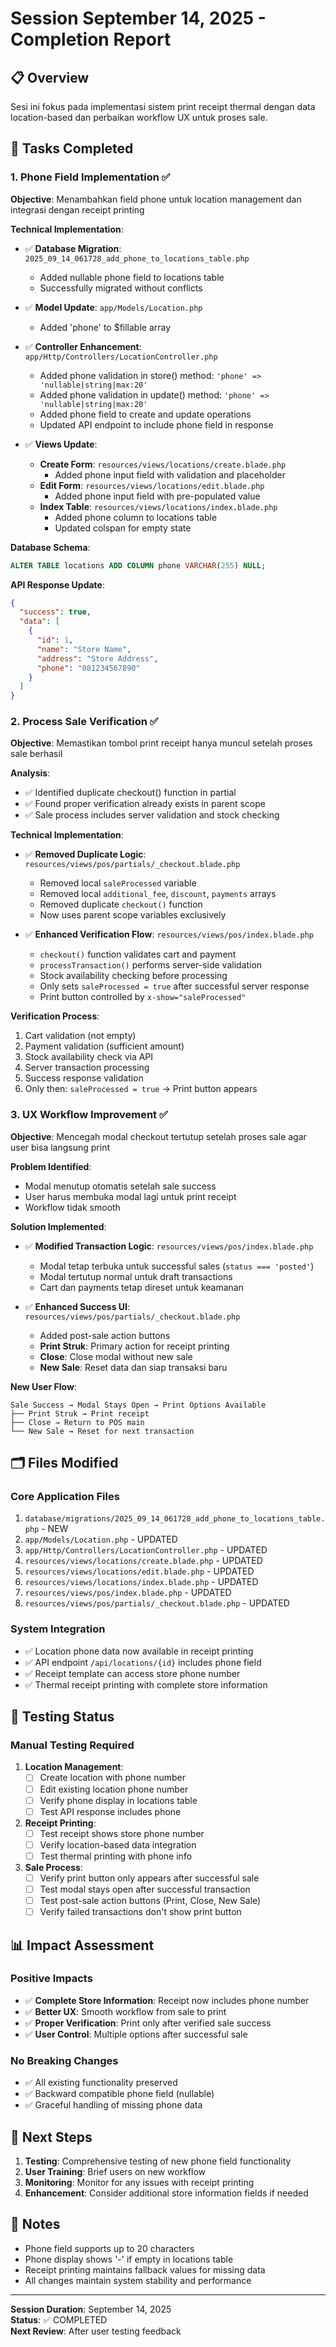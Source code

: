 # Session September 14, 2025 - Completion Report

## 📋 Overview
Sesi ini fokus pada implementasi sistem print receipt thermal dengan data location-based dan perbaikan workflow UX untuk proses sale.

## 🎯 Tasks Completed

### 1. Phone Field Implementation ✅
**Objective**: Menambahkan field phone untuk location management dan integrasi dengan receipt printing

**Technical Implementation**:
- ✅ **Database Migration**: `2025_09_14_061728_add_phone_to_locations_table.php`
  - Added nullable phone field to locations table
  - Successfully migrated without conflicts

- ✅ **Model Update**: `app/Models/Location.php`
  - Added 'phone' to $fillable array

- ✅ **Controller Enhancement**: `app/Http/Controllers/LocationController.php`
  - Added phone validation in store() method: `'phone' => 'nullable|string|max:20'`
  - Added phone validation in update() method: `'phone' => 'nullable|string|max:20'`
  - Added phone field to create and update operations
  - Updated API endpoint to include phone field in response

- ✅ **Views Update**:
  - **Create Form**: `resources/views/locations/create.blade.php`
    - Added phone input field with validation and placeholder
  - **Edit Form**: `resources/views/locations/edit.blade.php`
    - Added phone input field with pre-populated value
  - **Index Table**: `resources/views/locations/index.blade.php`
    - Added phone column to locations table
    - Updated colspan for empty state

**Database Schema**:
```sql
ALTER TABLE locations ADD COLUMN phone VARCHAR(255) NULL;
```

**API Response Update**:
```json
{
  "success": true,
  "data": [
    {
      "id": 1,
      "name": "Store Name",
      "address": "Store Address", 
      "phone": "081234567890"
    }
  ]
}
```

### 2. Process Sale Verification ✅
**Objective**: Memastikan tombol print receipt hanya muncul setelah proses sale berhasil

**Analysis**:
- ✅ Identified duplicate checkout() function in partial
- ✅ Found proper verification already exists in parent scope
- ✅ Sale process includes server validation and stock checking

**Technical Implementation**:
- ✅ **Removed Duplicate Logic**: `resources/views/pos/partials/_checkout.blade.php`
  - Removed local `saleProcessed` variable
  - Removed local `additional_fee`, `discount`, `payments` arrays
  - Removed duplicate `checkout()` function
  - Now uses parent scope variables exclusively

- ✅ **Enhanced Verification Flow**: `resources/views/pos/index.blade.php`
  - `checkout()` function validates cart and payment
  - `processTransaction()` performs server-side validation
  - Stock availability checking before processing
  - Only sets `saleProcessed = true` after successful server response
  - Print button controlled by `x-show="saleProcessed"`

**Verification Process**:
1. Cart validation (not empty)
2. Payment validation (sufficient amount)
3. Stock availability check via API
4. Server transaction processing
5. Success response validation
6. Only then: `saleProcessed = true` → Print button appears

### 3. UX Workflow Improvement ✅
**Objective**: Mencegah modal checkout tertutup setelah proses sale agar user bisa langsung print

**Problem Identified**:
- Modal menutup otomatis setelah sale success
- User harus membuka modal lagi untuk print receipt
- Workflow tidak smooth

**Solution Implemented**:
- ✅ **Modified Transaction Logic**: `resources/views/pos/index.blade.php`
  - Modal tetap terbuka untuk successful sales (`status === 'posted'`)
  - Modal tertutup normal untuk draft transactions
  - Cart dan payments tetap direset untuk keamanan

- ✅ **Enhanced Success UI**: `resources/views/pos/partials/_checkout.blade.php`
  - Added post-sale action buttons
  - **Print Struk**: Primary action for receipt printing
  - **Close**: Close modal without new sale
  - **New Sale**: Reset data dan siap transaksi baru

**New User Flow**:
```
Sale Success → Modal Stays Open → Print Options Available
├── Print Struk → Print receipt
├── Close → Return to POS main
└── New Sale → Reset for next transaction
```

## 🗂️ Files Modified

### Core Application Files
1. `database/migrations/2025_09_14_061728_add_phone_to_locations_table.php` - NEW
2. `app/Models/Location.php` - UPDATED
3. `app/Http/Controllers/LocationController.php` - UPDATED
4. `resources/views/locations/create.blade.php` - UPDATED
5. `resources/views/locations/edit.blade.php` - UPDATED
6. `resources/views/locations/index.blade.php` - UPDATED
7. `resources/views/pos/index.blade.php` - UPDATED
8. `resources/views/pos/partials/_checkout.blade.php` - UPDATED

### System Integration
- ✅ Location phone data now available in receipt printing
- ✅ API endpoint `/api/locations/{id}` includes phone field
- ✅ Receipt template can access store phone number
- ✅ Thermal receipt printing with complete store information

## 🧪 Testing Status

### Manual Testing Required
1. **Location Management**:
   - [ ] Create location with phone number
   - [ ] Edit existing location phone number
   - [ ] Verify phone display in locations table
   - [ ] Test API response includes phone

2. **Receipt Printing**:
   - [ ] Test receipt shows store phone number
   - [ ] Verify location-based data integration
   - [ ] Test thermal printing with phone info

3. **Sale Process**:
   - [ ] Verify print button only appears after successful sale
   - [ ] Test modal stays open after successful transaction
   - [ ] Test post-sale action buttons (Print, Close, New Sale)
   - [ ] Verify failed transactions don't show print button

## 📊 Impact Assessment

### Positive Impacts
- ✅ **Complete Store Information**: Receipt now includes phone number
- ✅ **Better UX**: Smooth workflow from sale to print
- ✅ **Proper Verification**: Print only after verified sale success
- ✅ **User Control**: Multiple options after successful sale

### No Breaking Changes
- ✅ All existing functionality preserved
- ✅ Backward compatible phone field (nullable)
- ✅ Graceful handling of missing phone data

## 🔄 Next Steps
1. **Testing**: Comprehensive testing of new phone field functionality
2. **User Training**: Brief users on new workflow
3. **Monitoring**: Monitor for any issues with receipt printing
4. **Enhancement**: Consider additional store information fields if needed

## 📝 Notes
- Phone field supports up to 20 characters
- Phone display shows '-' if empty in locations table
- Receipt printing maintains fallback values for missing data
- All changes maintain system stability and performance

---
**Session Duration**: September 14, 2025  
**Status**: ✅ COMPLETED  
**Next Review**: After user testing feedback